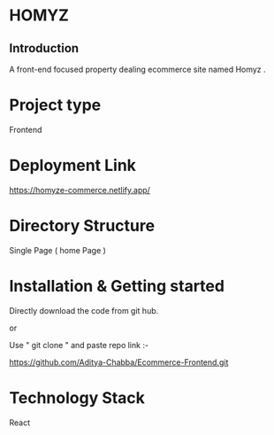 
# HOMYZ
## Introduction
A front-end focused property dealing ecommerce site named Homyz .

# Project type
Frontend

# Deployment Link
https://homyze-commerce.netlify.app/

# Directory Structure
Single Page ( home Page )

# Installation & Getting started
Directly download the code from git hub.

or

Use " git clone " and paste repo link :- 

https://github.com/Aditya-Chabba/Ecommerce-Frontend.git

# Technology Stack

React
